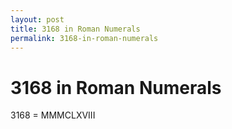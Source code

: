 ```yaml
---
layout: post
title: 3168 in Roman Numerals
permalink: 3168-in-roman-numerals
---
```


# 3168 in Roman Numerals

3168 = MMMCLXVIII
